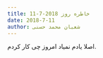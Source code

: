 ```yaml
---
title: خاطره روز 2018-7-11
date: 2018-7-11
author: شعبان محمد حسنی
---
```


اصلا یادم نمیاد امروز چی کار کردم.